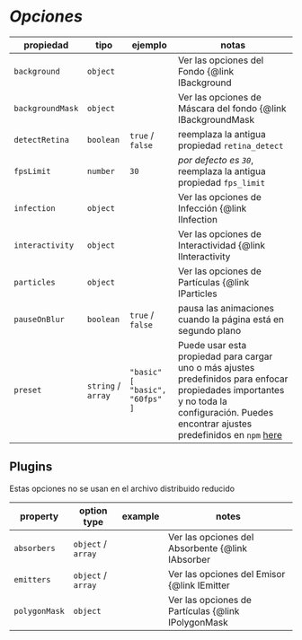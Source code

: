 # **_Opciones_**

| propiedad         | tipo        | ejemplo                                | notas                                                                                                                                                                                                  |
| ---------------- | ------------------ | -------------------------------------- | ------------------------------------------------------------------------------------------------------------------------------------------------------------------------------------------------------ |
| `background`     | `object`           |                                        | Ver las opciones del Fondo {@link IBackground | aquí}                                                                                                                                                      |
| `backgroundMask` | `object`           |                                        | Ver las opciones de Máscara del fondo {@link IBackgroundMask | aquí}                                                                                                                                             |
| `detectRetina`   | `boolean`          | `true` / `false`                       | reemplaza la antigua propiedad `retina_detect`                                                                                                                                                              |
| `fpsLimit`       | `number`           | `30`                                   | _por defecto es `30`_, reemplaza la antigua propiedad `fps_limit`                                                                                                                                              |
| `infection`      | `object`           |                                        | Ver las opciones de Infección {@link IInfection | aquí}                                                                                                                                                        |
| `interactivity`  | `object`           |                                        | Ver las opciones de Interactividad {@link IInteractivity | aquí}                                                                                                                                                |
| `particles`      | `object`           |                                        | Ver las opciones de Partículas {@link IParticles | aquí}                                                                                                                                                        |
| `pauseOnBlur`    | `boolean`          | `true` / `false`                       | pausa las animaciones cuando la página está en segundo plano                                                                                                                                                |
| `preset`         | `string` / `array` | `"basic"`<br /> `[ "basic", "60fps" ]` | Puede usar esta propiedad para cargar uno o más ajustes predefinidos para enfocar propiedades importantes y no toda la configuración. Puedes encontrar ajustes predefinidos en `npm` [here](https://www.npmjs.com/search?q=tsparticles-preset) |

## Plugins

Estas opciones no se usan en el archivo distribuido reducido

| property      | option type        | example | notes                                              |
| ------------- | ------------------ | ------- | -------------------------------------------------- |
| `absorbers`   | `object` / `array` |         | Ver las opciones del Absorbente {@link IAbsorber | aquí}     |
| `emitters`    | `object` / `array` |         | Ver las opciones del Emisor {@link IEmitter | aquí}        |
| `polygonMask` | `object`           |         | Ver las opciones de Partículas {@link IPolygonMask | aquí}  |
